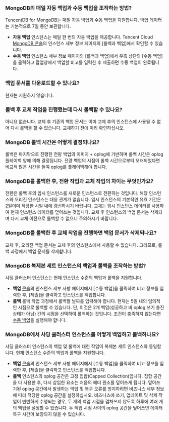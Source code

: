 
### MongoDB의 매일 자동 백업과 수동 백업을 조작하는 방법?
TencentDB for MongoDB는 매일 자동 백업과 수동 백업을 지원합니다. 백업 데이터는 기본적으로 7일 동안 보관합니다.
- **자동 백업**
인스턴스는 매일 한 번의 자동 백업을 제공합니다. Tencent Cloud [MongoDB 콘솔](https://console.cloud.tencent.com/mongodb)의 인스턴스 세부 정보 페이지의 [롤백과 백업]에서 확인할 수 있습니다.
- **수동 백업**
인스턴스 세부 정보 페이지의 [롤백과 백업]에서 우측 상단의 [수동 백업]을 클릭하고 팝업창에서 백업할 비고를 입력한 후 제출하면 수동 백업이 완료됩니다.

### 백업 문서를 다운로드할 수 있나요?
현재는 지원하지 않습니다.

### 롤백 후 교체 작업을 진행했는데 다시 롤백할 수 있나요?
아니요 없습니다. 교체 후 기존의 백업 문서는 이미 교체 후의 인스턴스에 사용될 수 없어 다시 롤백을 할 수 없습니다. 교체하기 전에 미리 확인하십시오.

### MongoDB 롤백 시간은 어떻게 결정되나요?
롤백은 마지막으로 진행한 전량 백업의 이미지 + oplog에 기반하며 롤백 시간은 oplog 플레이백 양에 의해 결정됩니다.
전량 백업의 시점이 롤백 시간으로부터 오래되었다면 비교적 많은 시간을 들여 oplog를 플레이백해야 합니다.

### MongoDB를 롤백한 후, 전환 작업과 교체 작업의 차이는 무엇인가요?
전환은 롤백 후의 임시 인스턴스를 새로운 인스턴스로 전환하는 것입니다. 해당 인스턴스와 오리진 인스턴스는 대응 관계가 없습니다. 임시 인스턴스의 기본적인 유효 기간은 2일이며 적당한 시일 내에 갱신하시기 바랍니다.
교체는 임시 인스턴스 데이터를 사용하여 현재 인스턴스 데이터를 덮어쓰는 것입니다. 교체 후 인스턴스의 백업 문서는 삭제되며 다시 교체 이전으로 롤백할 수 없으니 주의하시기 바랍니다.

### MongoDB를 롤백한 후 교체 작업을 진행하면 백업 문서가 삭제되나요?
교체 후, 오리진 백업 문서는 교체 후의 인스턴스에서 사용할 수 없습니다. 그러므로, 롤백 과정에서 백업 문서를 삭제합니다.
 
### MongoDB 복제본 세트 인스턴스의 백업과 롤백을 조작하는 방법?
샤딩 클러스터 인스턴스는 현재 인스턴스 수준의 백업과 롤백을 지원합니다.
- **백업**
[콘솔](https://console.cloud.tencent.com/mongodb)의 인스턴스 세부 사항 페이지에서 [수동 백업]을 클릭하여 비고 정보를 입력한 후, [제출]을 클릭하고 인스턴스를 백업합니다.
- **롤백**
롤백 작업 과정에서 롤백할 날짜를 입력해야 합니다. 현재는 5일 내의 임의적인 시점으로 롤백할 수 있습니다. 단, 이것은 2개 백업(성공하고 비 oplog 쓰기 충진 상태가 아님) 간의 시점을 선택하여 롤백하는 것입니다. 조건이 충족하지 않는다면 [수동 백업](https://cloud.tencent.com/document/product/240/7108)을 실행해야 합니다.

### MongoDB에서 샤딩 클러스터 인스턴스를 어떻게 백업하고 롤백하나요?
샤딩 클러스터 인스턴스의 백업 및 롤백에 대한 작업이 복제본 세트 인스턴스와 동일합니다. 현재 인스턴스 수준의 백업과 롤백을 지원합니다.
- **백업**
[콘솔](https://console.cloud.tencent.com/mongodb)의 인스턴스 세부 사항 페이지에서 [수동 백업]을 클릭하여 비고 정보를 입력한 후, [제출]을 클릭하고 인스턴스를 백업합니다.
- **롤백**
인스턴스의 oplog 공간은 고정 집합(Capped Collection)입니다. 집합 공간을 다 사용한 후, 다시 삽입한 요소는 처음의 헤더 원소를 덮어쓰게 됩니다. 덮어쓰기된 oplog 공간에서 발생하는 백업 및 복구 오류를 방지하려면 비즈니스 세부 정보에 따라 적당한 oplog 공간을 설정하십시오. 비즈니스에 쓰기, 업데이트 및 삭제 작업이 빈번하게 수행되는 경우, 두 개의 백업 시점을 겹쳐쓰지 않도록 하루에 여러 개의 백업을 설정할 수 있습니다. 두 백업 시점 사이의 oplog 공간을 덮어쓰면 데이터 복구 시간이 보장되지 않을 수 있습니다.

